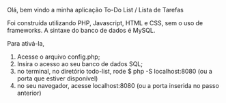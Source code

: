 Olá, bem vindo a minha aplicação To-Do List / Lista de Tarefas

Foi construída utilizando PHP, Javascript, HTML e CSS, sem o uso de frameworks.
A sintaxe do banco de dados é MySQL.

Para ativá-la, 
1. Acesse o arquivo config.php;
2. Insira o acesso ao seu banco de dados SQL;
3. no terminal, no diretório todo-list, rode $ php -S localhost:8080 (ou a porta que estiver disponível)
4. no seu navegador, acesse localhost:8080 (ou a porta inserida no passo anterior)